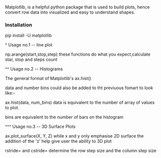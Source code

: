 Matplotlib, is a helpful python package that is used to build plots, hence convert row data into visualized and easy to understand shapes.

### Installation ###

pip install -U matplotlib



^ Usage no.1 -- line plot
 
 np.arange(start,stop,step)
 these functions do what you expect,calculate  star, stop and steps count
 
 
 
^^ Usage no.2 -- Histograms

 The general format of Matplotlib's ax.hist()
 
 data and number bins could also be added to tht previuous fomart to look like:-
 
  ax.hist(data, num_bins)
  data is equivalent to the number of array of values to plot.
  
  bins are equivalent to the number of bars on the histogram
 
 
 
^^^ Usage no.3 -- 3D Surface Plots

ax.plot_surface(X, Y, Z)
while x and y only emphasise 2D surface the addition of the 'z' help give user the ability to 3D plot

rstride= and cstride=
determine the row step size and the column step size
